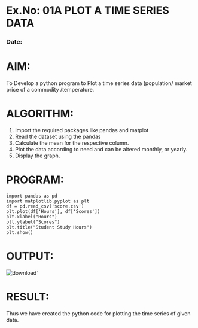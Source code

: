 # Ex.No: 01A PLOT A TIME SERIES DATA
###  Date: 

# AIM:
To Develop a python program to Plot a time series data (population/ market price of a commodity
/temperature.
# ALGORITHM:
1. Import the required packages like pandas and matplot
2. Read the dataset using the pandas
3. Calculate the mean for the respective column.
4. Plot the data according to need and can be altered monthly, or yearly.
5. Display the graph.
# PROGRAM:
```
import pandas as pd
import matplotlib.pyplot as plt
df = pd.read_csv('score.csv')
plt.plot(df['Hours'], df['Scores'])
plt.xlabel("Hours")
plt.ylabel("Scores")
plt.title("Student Study Hours")
plt.show()
````










# OUTPUT:


![download](https://github.com/user-attachments/assets/1ec6a9cc-729e-41b1-9d44-33fc1545bf24)`




# RESULT:
Thus we have created the python code for plotting the time series of given data.
